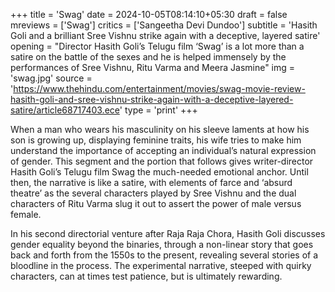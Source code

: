 +++
title = 'Swag'
date = 2024-10-05T08:14:10+05:30
draft = false
mreviews = ['Swag']
critics = ['Sangeetha Devi Dundoo']
subtitle = 'Hasith Goli and a brilliant Sree Vishnu strike again with a deceptive, layered satire'
opening = "Director Hasith Goli’s Telugu film ‘Swag’ is a lot more than a satire on the battle of the sexes and he is helped immensely by the performances of Sree Vishnu, Ritu Varma and Meera Jasmine"
img = 'swag.jpg'
source = 'https://www.thehindu.com/entertainment/movies/swag-movie-review-hasith-goli-and-sree-vishnu-strike-again-with-a-deceptive-layered-satire/article68717403.ece'
type = 'print'
+++

When a man who wears his masculinity on his sleeve laments at how his son is growing up, displaying feminine traits, his wife tries to make him understand the importance of accepting an individual’s natural expression of gender. This segment and the portion that follows gives writer-director Hasith Goli’s Telugu film Swag the much-needed emotional anchor. Until then, the narrative is like a satire, with elements of farce and ‘absurd theatre’ as the several characters played by Sree Vishnu and the dual characters of Ritu Varma slug it out to assert the power of male versus female.

In his second directorial venture after Raja Raja Chora, Hasith Goli discusses gender equality beyond the binaries, through a non-linear story that goes back and forth from the 1550s to the present, revealing several stories of a bloodline in the process. The experimental narrative, steeped with quirky characters, can at times test patience, but is ultimately rewarding.

